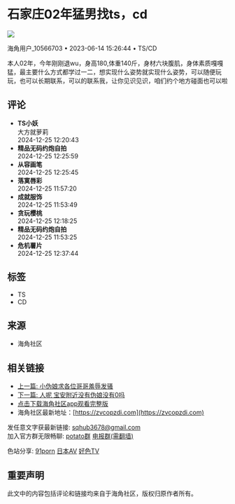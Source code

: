 # 石家庄02年猛男找ts，cd

![](https://mc.yandex.ru/watch/99139820)

海角用户_10566703 • 2023-06-14 15:26:44 • TS/CD

本人02年，今年刚刚退wu，身高180,体重140斤，身材六块腹肌，身体素质嘎嘎猛，最主要什么方式都学过一二，想实现什么姿势就实现什么姿势，可以随便玩玩，也可以长期联系，可以的联系我，让你见识见识，咱们约个地方碰面也可以啦

## 评论

- **TS小妖**  
  大方就萝莉  
  2024-12-25 12:20:43
- **精品无码约炮自拍**  
  2024-12-25 12:25:59
- **从容画笔**  
  2024-12-25 12:25:45
- **落寞唇彩**  
  2024-12-25 11:57:20
- **成就服饰**  
  2024-12-25 11:53:49
- **贪玩樱桃**  
  2024-12-25 12:18:25
- **精品无码约炮自拍**  
  2024-12-25 11:53:25
- **危机薯片**  
  2024-12-25 12:37:44

## 标签
- TS
- CD

## 来源
- 海角社区

## 相关链接
- [上一篇: 小伪娘求各位哥哥羞辱发骚](https://ard/1_9_41_142032/海角社区/真爱/TS/CD/小伪娘求各位哥哥羞辱发骚.html)
- [下一篇: 人呢 宝安附近没有伪娘没有0吗](https://ard/1_9_41_142034/海角社区/真爱/TS/CD/人呢%20宝安附近没有伪娘没有0吗.html)
- [点击下载海角社区app观看完整版](https://b119b.bxhfpbv.com/aff-ZXWd)
- 海角社区最新地址：[https://zvcopzdi.com](https://zvcopzdi.com)

发任意文字获最新链接: sqhub3678@gmail.com  
加入官方群无限畅聊: [potato群](https://dlptm.org/joinchat/cdOyqPU2Ho7W7eYErCECsg) [电报群(需翻墙)](https://t.me/haijiao24)  

色站分享: [91porn](https://91porna.com) [日本AV](https://wantav.com) [好色TV](https://17haose.com)

## 重要声明
此文中的内容包括评论和链接均来自于海角社区，版权归原作者所有。
<!-- tcd_original_link https://haij.cc/ard/1_9_41_142033/%E6%B5%B7%E8%A7%92%E7%A4%BE%E5%8C%BA/%E7%9C%9F%E7%88%B1/TS/CD/%E7%9F%B3%E5%AE%B6%E5%BA%8402%E5%B9%B4%E7%8C%9B%E7%94%B7%E6%89%BEts%EF%BC%8Ccd.html -->
